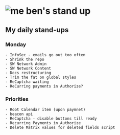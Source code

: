 # ![me](https://avatars2.githubusercontent.com/u/5232044?s=50&v=4) ben's stand up

## My daily stand-ups

### Monday
   
    - InfoSec - emails go out too often
    - Shrink the repo
    - SW Network Admin
    - SW Network Content
    - Docs restructuring
    - Trim the fat on global styles
    - ReCaptcha waiting
    - ReCurring payments in Authorize?
    
### Priorities 
   
    - Root Calendar item (upon paymnet)
    - beacon api
    - ReCaptcha - disable buttons till ready
    - Recurring Payments in Authorize
    - Delete Matrix values for deleted fields script
